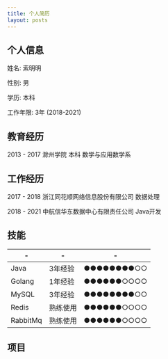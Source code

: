 ```yaml
---
title: 个人简历
layout: posts
---
```

## 个人信息

姓名: 索明明  

性别: 男

学历: 本科   

工作年限: 3年 (2018-2021)

## 教育经历

2013 - 2017 滁州学院 本科 数学与应用数学系

## 工作经历

2017 - 2018 浙江同花顺网络信息股份有限公司 数据处理

2018 - 2021 中航信华东数据中心有限责任公司 Java开发

## 技能

| -   | - |-  |
| -------|--- | -------- |
|Java    |3年经验  |●●●●●●●●○○|
|Golang  |1年经验  |●●●●●●○○○○|
|MySQL   |3年经验  |●●●●●●●●○○|
|Redis   |熟练使用 |●●●●●●○○○○|
|RabbitMq|熟练使用 |●●●●●●○○○○|


## 项目

